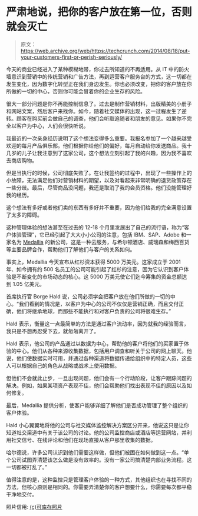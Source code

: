 # 严肃地说，把你的客户放在第一位，否则就会灭亡

> 原文：<https://web.archive.org/web/https://techcrunch.com/2014/08/18/put-your-customers-first-or-perish-seriously/>

今天的商业已经进入了某种模糊地带，你过去所知道的不再适用。从 IT 中的防火墙意识到营销中的传统营销和广告方法，再到运营客户服务台的方式，这一切都在发生变化，因为数字化转型正在我们身边发生。你也必须改变，把你的客户放在你所做的一切的中心，否则你可能会冒着你的企业生存的风险。

很大一部分问题是你不再能控制信息了。过去是制作营销材料，出版精美的小册子和网站文案，然后客户来找你。如今，随着社交媒体的出现，这一过程发生了逆转。顾客在购买前会做自己的调查，他们会听取追随者和朋友的意见。如果你不完全以客户为中心，人们会很快听说。

我最近的一次亲身经历说明了这个想法变得多么重要。我报名参加了一个越来越受欢迎的每月产品俱乐部。他们根据你给他们的偏好，每月自动给你发送商品。我十几岁的儿子让我注意到了这家公司，这个想法立刻引起了我的兴趣，因为我不喜欢去商店购物。

但是当执行的时候，公司彻底失败了。在让我签约的过程中，出现了一些操作上的小故障，无法满足他们对营销材料的期望，以及对看起来非常明确的退货政策存在一些分歧。最后，尽管商品没问题，我还是取消了我的会员资格。他们没能管理好我的经历。

这个想法有多好或者他们卖的东西有多好并不重要，因为他们给我的完全满意设置了太多的障碍。

这种管理体验的想法甚至在过去的 12-18 个月里发展出了自己的流行语，称为“客户体验管理”，它已经引起了大大小小公司的注意，包括 IBM、SAP、Adobe 和一家名为 [Medallia](https://web.archive.org/web/20221005211728/http://www.medallia.com/) 的新公司，这是一种云服务，与希尔顿酒店、威瑞森和梅西百货等主要品牌合作，帮助他们了解他们与客户的关系如何。

事实上，Medallia 今天宣布从红杉资本获得 5000 万美元。这家成立于 2001 年、如今拥有约 500 名员工的公司可能引起了红杉的注意，因为它认识到客户体验是不断变化的市场动态的核心。这 5000 万美元使它们迄今筹集的资金总额达到 1.05 亿美元。

首席执行官 Borge Hald 说，公司必须学会把客户放在他们所做的一切的中心。“我们看到的情况是，以客户为中心的公司不仅仅是营销正确，而且交付正确，他们将继承地球，而那些不能执行和对客户负责的公司将很难生存。”

Hald 表示，衡量这一点最简单的方法是通过客户流动率，因为就我的经验而言，我只是不想再忍受下去，就匆匆离开了。

Hald 表示，他公司的产品通过以数据为中心，帮助他的客户将他们的买家置于体验的中心。他们从各种来源收集数据，包括用户调查和听关于公司的网上聊天。他说，他们使数据实时可用，并通过各种渠道将数据传递给组织中的特定人员，这些人可以根据自己的角色从战略或战术上使用数据。

但他们不会就此止步，一旦出现问题，他们会有一个行动阶段，让客户跟踪问题的解决。例如，如果某项资产表现不佳，他们会帮助他们找出表现不佳的原因以及如何修复。

最后，Medallia 提供分析，使客户能够详细了解他们是否成功管理了整个组织的客户体验。

Hald 小心翼翼地将他的公司与社交媒体监控解决方案区分开来，他说这只是让你知道社交渠道中有关于该公司的讨论。他的公司监控商店或酒店等运营网站，并利用社交信号、在线评论和他们在现场直接从客户那里收集的数据。

哈尔德说，许多公司认识到他们需要这样做，但他们被困在如何做到这一点。“单个公司试图弄清楚该怎么做是没有效率的。没有一家公司搞清楚内部业务流程。这一切都被打乱了。”

值得注意的是，这种监控只是管理客户体验的一种方式，其他组织也在寻找不同的方法，但核心原则是相同的。你需要弄清楚你的客户想要什么，你需要每次都平稳干净地交付。

照片信用: [(c)可库存照片](https://web.archive.org/web/20221005211728/http://www.canstockphoto.com/)
